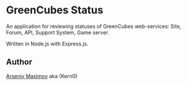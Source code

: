 GreenCubes Status
========

An application for reviewing statuses of GreenCubes web-services: Site, Forum, API, Support System, Game server.

Written in Node.js with Express.js.

## Author
[Arseniy Maximov](http://kern0.ru) aka (Kern0)
